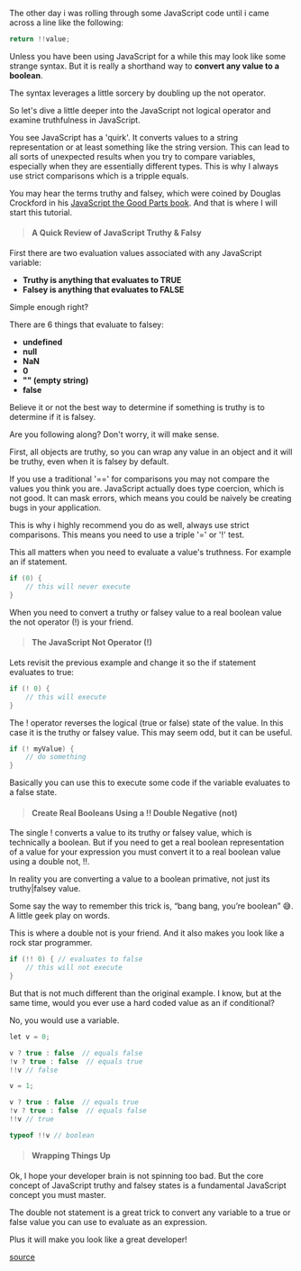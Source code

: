 The other day i was rolling through some JavaScript code until i came across a line like the following:

```csharp
return !!value;
```

Unless you have been using JavaScript for a while this may look like some strange syntax. But it is really a shorthand way to **convert any value to a boolean**.

The syntax leverages a little sorcery by doubling up the not operator.

So let's dive a little deeper into the JavaScript not logical operator and examine truthfulness in JavaScript.

You see JavaScript has a 'quirk'. It converts values to a string representation or at least something like the string version. This can lead to all sorts of unexpected results when you try to compare variables, especially when they are essentially different types. This is why I always use strict comparisons which is a tripple equals.

You may hear the terms truthy and falsey, which were coined by Douglas Crockford in his [JavaScript the Good Parts book](https://www.amazon.com/JavaScript-Good-Parts-Douglas-Crockford/dp/0596517742). And that is where I will start this tutorial.

<blockquote><h4>A Quick Review of JavaScript Truthy & Falsy</h4></blockquote>

First there are two evaluation values associated with any JavaScript variable:

- **Truthy is anything that evaluates to TRUE**
- **Falsey is anything that evaluates to FALSE**

Simple enough right?

There are 6 things that evaluate to falsey:

- **undefined**
- **null**
- **NaN**
- **0**
- **"" (empty string)**
- **false**

Believe it or not the best way to determine if something is truthy is to determine if it is falsey.

Are you following along? Don't worry, it will make sense.

First, all objects are truthy, so you can wrap any value in an object and it will be truthy, even when it is falsey by default.

If you use a traditional '==' for comparisons you may not compare the values you think you are. JavaScript actually does type coercion, which is not good. It can mask errors, which means you could be naively be creating bugs in your application.

This is why i highly recommend you do as well, always use strict comparisons. This means you need to use a triple '=' or '!' test.

This all matters when you need to evaluate a value's truthness. For example an if statement.

```csharp
if (0) {
	// this will never execute
}
```

When you need to convert a truthy or falsey value to a real boolean value the not operator (!) is your friend.

<blockquote><h4>The JavaScript Not Operator (!)</h4></blockquote>

Lets revisit the previous example and change it so the if statement evaluates to true:

```csharp
if (! 0) {
	// this will execute
}
```

The ! operator reverses the logical (true or false) state of the value. In this case it is the truthy or falsey value. This may seem odd, but it can be useful.

```csharp
if (! myValue) {
	// do something
}
```

Basically you can use this to execute some code if the variable evaluates to a false state.

<blockquote><h4>Create Real Booleans Using a !! Double Negative (not)</h4></blockquote>

The single ! converts a value to its truthy or falsey value, which is technically a boolean. But if you need to get a real boolean representation of a value for your expression you must convert it to a real boolean value using a double not, !!.

In reality you are converting a value to a boolean primative, not just its truthy|falsey value.

Some say the way to remember this trick is, “bang bang, you’re boolean” 😅. A little geek play on words.

This is where a double not is your friend. And it also makes you look like a rock star programmer.

```csharp
if (!! 0) { // evaluates to false
	// this will not execute
}
```

But that is not much different than the original example. I know, but at the same time, would you ever use a hard coded value as an if conditional?

No, you would use a variable.

```csharp
let v = 0;

v ? true : false  // equals false
!v ? true : false  // equals true
!!v // false

v = 1;

v ? true : false  // equals true
!v ? true : false  // equals false
!!v // true

typeof !!v // boolean
```

<blockquote><h4>Wrapping Things Up</h4></blockquote>

Ok, I hope your developer brain is not spinning too bad. But the core concept of JavaScript truthy and falsey states is a fundamental JavaScript concept you must master.

The double not statement is a great trick to convert any variable to a true or false value you can use to evaluate as an expression.

Plus it will make you look like a great developer!

[source](https://love2dev.com/blog/javascript-not-operator/)
